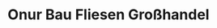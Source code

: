 ---
title: "Onur Bau Fliesen Großhandel"
url: /neuwied/onur-bau-fliesen-grosshandel/
shop: Baustoffe
---